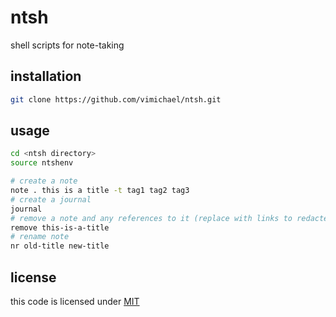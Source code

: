 # ntsh

shell scripts for note-taking

## installation

```bash
git clone https://github.com/vimichael/ntsh.git
```

## usage

```bash
cd <ntsh directory>
source ntshenv

# create a note
note . this is a title -t tag1 tag2 tag3
# create a journal
journal
# remove a note and any references to it (replace with links to redacted note)
remove this-is-a-title
# rename note
nr old-title new-title
```

## license

this code is licensed under [MIT](./LICENSE)
